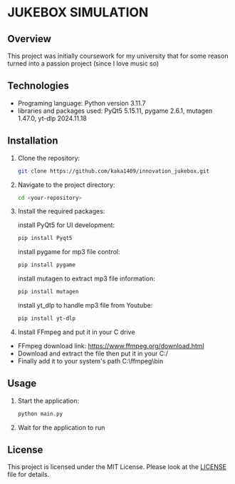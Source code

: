 # JUKEBOX SIMULATION

## Overview

This project was initially coursework for my university that for some reason turned into a passion project (since I love music so)

## Technologies

- Programing language: Python version 3.11.7
- libraries and packages used: PyQt5 5.15.11, pygame 2.6.1, mutagen 1.47.0, yt-dlp 2024.11.18

## Installation

1. Clone the repository:
    ```bash
    git clone https://github.com/kaka1409/innovation_jukebox.git
    ```

2. Navigate to the project directory:
    ```bash
    cd <your-repository>
    ```

3. Install the required packages:

    install PyQt5 for UI development:
    ```bash
    pip install Pyqt5
    ```
    
    install pygame for mp3 file control:
    ```bash
    pip install pygame
    ```

    install mutagen to extract mp3 file information:
    ```bash
    pip install mutagen
    ```

    install yt_dlp to handle mp3 file from Youtube:
    ```bash
    pip install yt-dlp
    ```
4. Install FFmpeg and put it in your C drive

- FFmpeg download link: https://www.ffmpeg.org/download.html
- Download and extract the file then put it in your C:/ 
- Finally add it to your system's path C:\ffmpeg\bin

## Usage

1. Start the application:
    ```bash
    python main.py
    ```

2. Wait for the application to run 

## License

This project is licensed under the MIT License. Please look at the [LICENSE](LICENSE) file for details.
